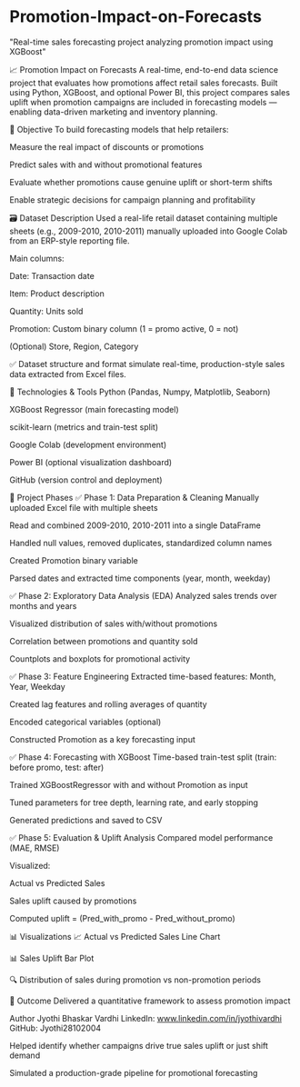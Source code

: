 # Promotion-Impact-on-Forecasts
"Real-time sales forecasting project analyzing promotion impact using XGBoost"

📈 Promotion Impact on Forecasts
A real-time, end-to-end data science project that evaluates how promotions affect retail sales forecasts. Built using Python, XGBoost, and optional Power BI, this project compares sales uplift when promotion campaigns are included in forecasting models — enabling data-driven marketing and inventory planning.

📌 Objective
To build forecasting models that help retailers:

Measure the real impact of discounts or promotions

Predict sales with and without promotional features

Evaluate whether promotions cause genuine uplift or short-term shifts

Enable strategic decisions for campaign planning and profitability

🗃️ Dataset Description
Used a real-life retail dataset containing multiple sheets (e.g., 2009-2010, 2010-2011) manually uploaded into Google Colab from an ERP-style reporting file.

Main columns:

Date: Transaction date

Item: Product description

Quantity: Units sold

Promotion: Custom binary column (1 = promo active, 0 = not)

(Optional) Store, Region, Category

✅ Dataset structure and format simulate real-time, production-style sales data extracted from Excel files.

🧠 Technologies & Tools
Python (Pandas, Numpy, Matplotlib, Seaborn)

XGBoost Regressor (main forecasting model)

scikit-learn (metrics and train-test split)

Google Colab (development environment)

Power BI (optional visualization dashboard)

GitHub (version control and deployment)

🧪 Project Phases
✅ Phase 1: Data Preparation & Cleaning
Manually uploaded Excel file with multiple sheets

Read and combined 2009-2010, 2010-2011 into a single DataFrame

Handled null values, removed duplicates, standardized column names

Created Promotion binary variable

Parsed dates and extracted time components (year, month, weekday)

✅ Phase 2: Exploratory Data Analysis (EDA)
Analyzed sales trends over months and years

Visualized distribution of sales with/without promotions

Correlation between promotions and quantity sold

Countplots and boxplots for promotional activity

✅ Phase 3: Feature Engineering
Extracted time-based features: Month, Year, Weekday

Created lag features and rolling averages of quantity

Encoded categorical variables (optional)

Constructed Promotion as a key forecasting input

✅ Phase 4: Forecasting with XGBoost
Time-based train-test split (train: before promo, test: after)

Trained XGBoostRegressor with and without Promotion as input

Tuned parameters for tree depth, learning rate, and early stopping

Generated predictions and saved to CSV

✅ Phase 5: Evaluation & Uplift Analysis
Compared model performance (MAE, RMSE)

Visualized:

Actual vs Predicted Sales

Sales uplift caused by promotions

Computed uplift = (Pred_with_promo - Pred_without_promo)

📊 Visualizations
📈 Actual vs Predicted Sales Line Chart

📊 Sales Uplift Bar Plot

🔍 Distribution of sales during promotion vs non-promotion periods


🎯 Outcome
Delivered a quantitative framework to assess promotion impact

Author Jyothi Bhaskar Vardhi LinkedIn: www.linkedin.com/in/jyothivardhi 
GitHub: Jyothi28102004

Helped identify whether campaigns drive true sales uplift or just shift demand

Simulated a production-grade pipeline for promotional forecasting


